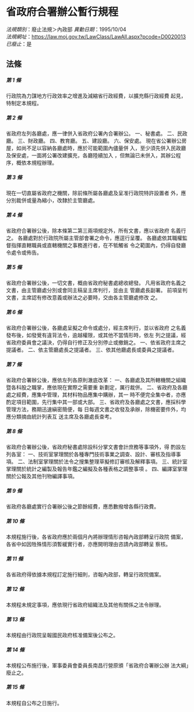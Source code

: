 # 省政府合署辦公暫行規程

*法規類別*：廢止法規＞內政部
*異動日期*：1995/10/04  
*法規網址*：https://law.moj.gov.tw/LawClass/LawAll.aspx?pcode=D0020013
*已廢止*：是


## 法條
##### 第 1 條
行政院為力謀地方行政效率之增進及減縮省行政經費，以擴充縣行政經費
起見，特制定本規程。

##### 第 2 條
省政府左列各廳處，應一律併入省政府公署內合署辦公。
一、秘書處。
二、民政廳。
三、財政廳。
四、教育廳。
五、建設廳。
六、保安處。
現在省公署辦公房屋，如尚不足以容納各廳處時，應於可能範圍內儘量併
入，至少須先併入民政廳及保安處，一面將公署改建擴充，各廳陸續加入
，但無論已未併入，其辦公程序，概依本規程辦理。


##### 第 3 條
現在一切直屬省政府之機關，除前條所屬各廳處及呈准行政院特許設置者
外，應分別裁併或量為縮小，改隸於主管廳處。

##### 第 4 條
省政府合署辦公後，除本條第二第三兩項規定外，所有文書，應以省政府
名義行之。
各廳處對於行政院所屬主管部會署之命令，應逕行呈覆。
各廳處依其職權監督指揮直轄職員或直轄機關之事務進行者，在不牴觸省
令之範圍內，仍得自發廳令處令或佈告。

##### 第 5 條
省政府合署辦公後，一切文書，概由省政府秘書處總收總發。
凡用省政府名義之文書，由主管廳處分別或會同主稿呈主席判行，並由主
管廳處長副署。
前項呈判文書，主席認有修改意義或辦法之必要時，交由各主管廳處修改
之。

##### 第 6 條
省政府合署辦公後，各廳處呈擬之命令或處分，經主席判行，並以省政府
之名義發布後，如發覺有違背法令，逾越權限，或其他不當情形時，依左
列之提議，經省政府委員會之議決，仍得自行修正及分別停止或撤銷之。
一、依省政府主席之提議者。
二、依主管廳處長之提議者。
三、依其他廳處長或委員之提議者。


##### 第 7 條
省政府合署辦公後，應依左列各原則澈底改革：
一、各廳處及其所轄機關之組織暨各科股之職掌，應依現在實際之需要重
    新劃定，厲行裁併。
二、省政府及各廳處之經費，應集中管理，其材料物品應集中購辦，其一
    時不便完全集中者，亦應酌定項目範圍，先行集中其一部或大部。
三、省政府及各廳處之文書，應採科學管理方法，務期迅速縝密簡便，每
    日每週文書之收發及承辦，除機密要件外，均應分類摘由統計列表互
    送主席及各廳處長查考。


##### 第 8 條
省政府合署辦公後，省政府秘書處除設科分掌文書會計庶務等事項外，得
酌設左列各室：
一、技術室掌理關於各種專門技術事業之調查、設計、審核及指導事項。
二、法制室掌理關於法令之搜集整理草擬修訂審核及解釋事項。
三、統計室掌理關於統計之編製及報告年鑑之編擬及各種表格之調整事項
    。
四、編譯室掌理關於公報及其他刊物編譯事項。


##### 第 9 條
省政府各廳處實行合署辦公後之節餘經費，應悉數撥增各縣行政費。

##### 第 10 條
本規程施行後，各省政府應於兩個月內將辦理情形咨報內政部轉呈行政院
備案，各省中如因牲殊情形須暫緩實行者，亦應開明理由咨請內政部轉呈
察核。

##### 第 11 條
各省政府得依據本規程訂定施行細則，咨報內政部，轉呈行政院備案。

##### 第 12 條
本規程未規定事項，應依現行省政府組織法及其他有關係之法令辦理。

##### 第 13 條
本規程由行政院呈報國民政府核准備案後公布之。

##### 第 14 條
本規程公布施行後，軍事委員會委員長南昌行營原頒「省政府合署辦公辦
法大綱」廢止之。

##### 第 15 條
本規程自公布之日施行。


